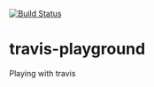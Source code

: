 [![Build Status](https://travis-ci.com/emirot/travis-playground.svg?branch=master)](https://travis-ci.com/emirot/travis-playground)

# travis-playground

Playing with travis


###
